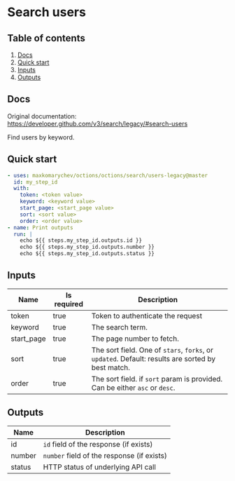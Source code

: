 # Search users

## Table of contents

1. [Docs](#docs)
1. [Quick start](#quick-start)
1. [Inputs](#inputs)
1. [Outputs](#outputs)

<a name="quick-start" ></a>
## Docs

Original documentation: https://developer.github.com/v3/search/legacy/#search-users

Find users by keyword.


<a name="quick start" ></a>
## Quick start

```yaml
- uses: maxkomarychev/octions/octions/search/users-legacy@master
  id: my_step_id
  with:
    token: <token value>
    keyword: <keyword value>
    start_page: <start_page value>
    sort: <sort value>
    order: <order value>
- name: Print outputs
  run: |
    echo ${{ steps.my_step_id.outputs.id }}
    echo ${{ steps.my_step_id.outputs.number }}
    echo ${{ steps.my_step_id.outputs.status }}
```


<a name="inputs" ></a>
## Inputs

| Name | Is required | Description |
|---|---|---|
|token|true|Token to authenticate the request
|keyword|true|The search term.
|start_page|true|The page number to fetch.
|sort|true|The sort field. One of `stars`, `forks`, or `updated`. Default: results are sorted by best match.
|order|true|The sort field. if `sort` param is provided. Can be either `asc` or `desc`.

<a name="outputs" ></a>
## Outputs

| Name | Description |
|---|---|
|id|`id` field of the response (if exists)|
|number|`number` field of the response (if exists)|
|status|HTTP status of underlying API call|

